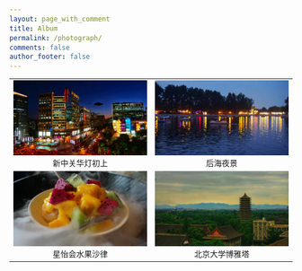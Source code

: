 ```yaml
---
layout: page_with_comment
title: Album
permalink: /photograph/
comments: false
author_footer: false
---
```


<table>
    <tr>
        <td><center><img src="/images/20190902-01.jpg" >新中关华灯初上</center></td>
        <td><center><img src="/images/20190902-02.jpg" >后海夜景</center></td>
    </tr>
    <tr>
        <td><center><img src="/images/20190902-03.jpg" >星怡会水果沙律</center></td>
        <td><center><img src="/images/20190902-04.jpg" >北京大学博雅塔</center></td>
    </tr>
</table>
